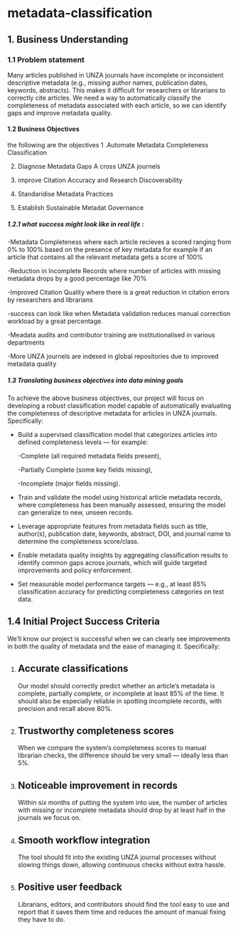 # metadata-classification
## 1. Business Understanding

### 1.1 Problem statement
Many articles published in UNZA journals have incomplete or inconsistent descriptive metadata (e.g., missing author names, publication dates, keywords, abstracts). This makes it difficult for researchers or librarians to correctly cite articles. We need a way to automatically classify the completeness of metadata associated with each article, so we can identify gaps and improve metadata quality.

#### 1.2 Business Objectives
the following are the objectives 
 1 .Automate Metadata Completeness Classification

 2. Diagnose Metadata Gaps A cross UNZA journels

 3. improve Citation Accuracy and Research Discoverability

 4. Standaridise Metadata Practices

 5. Establish Sustainable Metadat Governance

##### 1.2.1 what success might look like in real life :
-Metadata Completeness where each article recieves a scored ranging from 0% to 100% based on the presence of key metadata for example if an article that contains all the relevant metadata gets a score of 100%

-Reduction in Incomplete Records where number of articles with missing metadata drops by a good percentage like 70%

-Improved Citation Quality where there is a great reduction in citation errors by researchers and librarians 

-success can look like when Metadata validation reduces manual correction workload by a great percentage.

-Meadata audits and contributor training are institutionalised in various departments

 -More UNZA journels are indexed in global repositories due to improved metadata quality 

 ##### 1.3 Translating business objectives into data mining goals 
To achieve the above business objectives, our project will focus on developing a robust classification model capable of automatically evaluating the completeness of descriptive metadata for articles in UNZA journals. Specifically:
- Build a supervised classification model that categorizes articles into defined completeness levels — for example:

  -Complete (all required metadata fields present),

  -Partially Complete (some key fields missing),

  -Incomplete (major fields missing).
- Train and validate the model using historical article metadata records, where completeness has been manually assessed, ensuring the model can generalize to new, unseen records.
- Leverage appropriate features from metadata fields such as title, author(s), publication date, keywords, abstract, DOI, and journal name to determine the completeness score/class.
- Enable metadata quality insights by aggregating classification results to identify common gaps across journals, which will guide targeted improvements and policy enforcement.
- Set measurable model performance targets — e.g., at least 85% classification accuracy for predicting completeness categories on test data.

## 1.4 Initial Project Success Criteria
We’ll know our project is successful when we can clearly see improvements in both the quality of metadata and the ease of managing it. Specifically:

1. ## Accurate classifications
   Our model should correctly predict whether an article’s metadata is complete, partially complete, or incomplete at least 85% of the time. It should also be especially reliable in spotting incomplete records, with precision and recall above 80%.

2. ## Trustworthy completeness scores 
   When we compare the system’s completeness scores to manual librarian checks, the difference should be very small — ideally less than 5%.

3. ## Noticeable improvement in records  
   Within six months of putting the system into use, the number of articles with missing or incomplete metadata should drop by at least half in the journals we focus on.

4. ## Smooth workflow integration  
   The tool should fit into the existing UNZA journal processes without slowing things down, allowing continuous checks without extra hassle.

5. ## Positive user feedback  
   Librarians, editors, and contributors should find the tool easy to use and report that it saves them time and reduces the amount of manual fixing they have to do.
